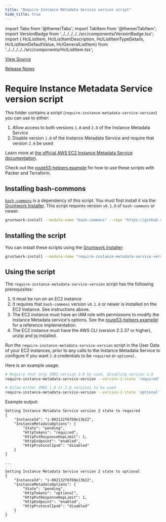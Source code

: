 ```yaml
---
title: "Require Instance Metadata Service version script"
hide_title: true
---
```


import Tabs from '@theme/Tabs';
import TabItem from '@theme/TabItem';
import VersionBadge from '../../../../../src/components/VersionBadge.tsx';
import { HclListItem, HclListItemDescription, HclListItemTypeDetails, HclListItemDefaultValue, HclGeneralListItem} from '../../../../../src/components/HclListItem.tsx';

<a href="https://github.com/gruntwork-io/terraform-aws-server/tree/main/modules%2Frequire-instance-metadata-service-version" className="link-button" title="View the source code for this module in GitHub.">View Source</a>

<a href="https://github.com/gruntwork-io/terraform-aws-server/releases?q=" className="link-button" title="Release notes for only the service catalog versions which impacted this service.">Release Notes</a>

# Require Instance Metadata Service version script

This folder contains a script (`require-instance-metadata-service-version`) you can use to either:

1.  Allow access to both versions `1.0` and `2.0` of the Instance Metadata Service
2.  Disable version `1.0` of the Instance Metadata Service and require that version `2.0` be used

Learn more at [the official AWS EC2 Instance Metadata Service documentation](https://docs.aws.amazon.com/AWSEC2/latest/UserGuide/ec2-instance-metadata.html).

Check out the [route53-helpers example](https://github.com/gruntwork-io/terraform-aws-server/tree/main/examples/route53-helpers) for how to use these scripts with Packer and Terraform.

## Installing bash-commons

[`bash-commons`](https://github.com/gruntwork-io/bash-commons) is a dependency of this script. You must first install it via the [Gruntwork Installer](https://github.com/gruntwork-io/gruntwork-installer). This script requires version `v0.1.8` of `bash-commons` or newer.

```bash
gruntwork-install --module-name "bash-commons" --repo "https://github.com/gruntwork-io/bash-commons" --tag "0.1.8"
```

## Installing the script

You can install these scripts using the [Gruntwork Installer](https://github.com/gruntwork-io/gruntwork-installer):

```bash
gruntwork-install --module-name "require-instance-metadata-service-version" --repo "https://github.com/gruntwork-io/terraform-aws-server" --tag "0.13.3"
```

## Using the script

The `require-instance-metadata-service-version` script has the following prerequisites:

1.  It must be run on an EC2 instance
2.  It requires that `bash-commons` version `v0.1.8` or newer is installed on the EC2 Instance. See instructions above.
3.  The EC2 instance must have an IAM role with permissions to modify the Instance Metadata service's options. See the
    [route53-helpers example](https://github.com/gruntwork-io/terraform-aws-server/tree/main/examples/route53-helpers)) for a reference implementation.
4.  The EC2 instance must have the AWS CLI (version 2.2.37 or higher), unzip and jq installed.

Run the `require-instance-metadata-service-version` script in the User Data of your EC2 instances, prior to any calls to the Instance Metadata Service to configure if you want `2.0` credentials to be `required` or `optional`.

Here is an example usage:

```bash
# Require that only IMDS version 2.0 be used, disabling version 1.0
require-instance-metadata-service-version --version-2-state 'required'

# Allow either IMDS 1.0 or 2.0 versions to be used
require-instance-metadata-service-version --version-2-state 'optional'
```

Example output:

```
Setting Instance Metadata Service version 2 state to required
{
    "InstanceId": "i-002132f6f69e13b22",
    "InstanceMetadataOptions": {
        "State": "pending",
        "HttpTokens": "required",
        "HttpPutResponseHopLimit": 1,
        "HttpEndpoint": "enabled",
        "HttpProtocolIpv6": "disabled"
    }
}

...

Setting Instance Metadata Service version 2 state to optional
{
    "InstanceId": "i-002132f6f69e13b22",
    "InstanceMetadataOptions": {
        "State": "pending",
        "HttpTokens": "optional",
        "HttpPutResponseHopLimit": 1,
        "HttpEndpoint": "enabled",
        "HttpProtocolIpv6": "disabled"
    }
}
```


<!-- ##DOCS-SOURCER-START
{
  "originalSources": [
    "https://github.com/gruntwork-io/terraform-aws-server/tree/readme.md",
    "https://github.com/gruntwork-io/terraform-aws-server/tree/variables.tf",
    "https://github.com/gruntwork-io/terraform-aws-server/tree/outputs.tf"
  ],
  "sourcePlugin": "module-catalog-api",
  "hash": "dafe0c2f467d6d0ede708d36b2416c79"
}
##DOCS-SOURCER-END -->
